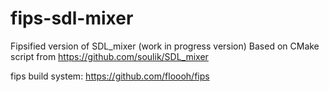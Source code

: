 fips-sdl-mixer
===============

Fipsified version of SDL_mixer (work in progress version)
Based on CMake script from https://github.com/soulik/SDL_mixer

fips build system: https://github.com/floooh/fips
